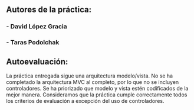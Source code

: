 ## Autores de la práctica:
### - David López Gracia
### - Taras Podolchak

## Autoevaluación:
La práctica entregada sigue una arquitectura modelo/vista. No se ha completado
la arquitectura MVC al completo, por lo que no se incluyen controladores.
Se ha priorizado que modelo y vista estén codificados de la mejor manera.
Consideramos que la práctica cumple correctamente todos los criterios
de evaluación a excepción del uso de controladores.
